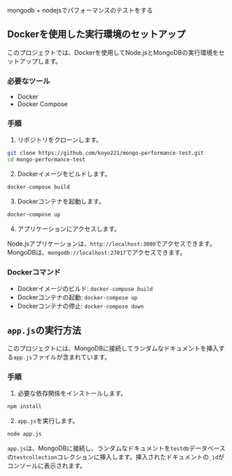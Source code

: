 mongodb + nodejsでパフォーマンスのテストをする

## Dockerを使用した実行環境のセットアップ

このプロジェクトでは、Dockerを使用してNode.jsとMongoDBの実行環境をセットアップします。

### 必要なツール

- Docker
- Docker Compose

### 手順

1. リポジトリをクローンします。

```sh
git clone https://github.com/koyo221/mongo-performance-test.git
cd mongo-performance-test
```

2. Dockerイメージをビルドします。

```sh
docker-compose build
```

3. Dockerコンテナを起動します。

```sh
docker-compose up
```

4. アプリケーションにアクセスします。

Node.jsアプリケーションは、`http://localhost:3000`でアクセスできます。
MongoDBは、`mongodb://localhost:27017`でアクセスできます。

### Dockerコマンド

- Dockerイメージのビルド: `docker-compose build`
- Dockerコンテナの起動: `docker-compose up`
- Dockerコンテナの停止: `docker-compose down`

## `app.js`の実行方法

このプロジェクトには、MongoDBに接続してランダムなドキュメントを挿入する`app.js`ファイルが含まれています。

### 手順

1. 必要な依存関係をインストールします。

```sh
npm install
```

2. `app.js`を実行します。

```sh
node app.js
```

`app.js`は、MongoDBに接続し、ランダムなドキュメントを`testdb`データベースの`testcollection`コレクションに挿入します。挿入されたドキュメントの`_id`がコンソールに表示されます。

